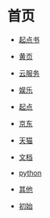 # 首页

<div id = "首"></div>
<script src = "./js/首.js"></script>

* [起点书](网页/起点书.html)
* [黄页](网页/黄页.html)

* [云服务](网页/云服务.html)
* [娱乐](网页/娱乐.html)
* [起点](网页/起点.html)
* [京东](网页/京东.html)
* [天猫](网页/天猫.html)
* [文档](网页/文档.html)
* [python](网页/python.html)
* [其他](网页/其他.html)

* [初始](网页/初始.html)

